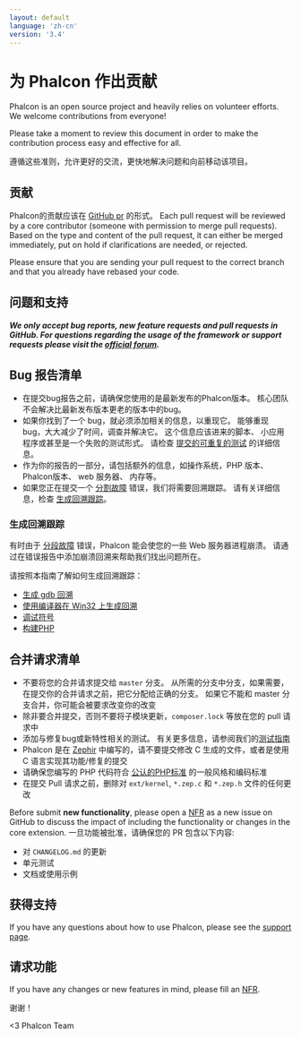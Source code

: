 ```yaml
---
layout: default
language: 'zh-cn'
version: '3.4'
---
```


<a name='contributing'></a>

# 为 Phalcon 作出贡献

Phalcon is an open source project and heavily relies on volunteer efforts. We welcome contributions from everyone!

Please take a moment to review this document in order to make the contribution process easy and effective for all.

遵循这些准则，允许更好的交流，更快地解决问题和向前移动该项目。

<a name='contributions'></a>

## 贡献

Phalcon的贡献应该在 [GitHub pr](https://help.github.com/articles/using-pull-requests/) 的形式。 Each pull request will be reviewed by a core contributor (someone with permission to merge pull requests). Based on the type and content of the pull request, it can either be merged immediately, put on hold if clarifications are needed, or rejected.

Please ensure that you are sending your pull request to the correct branch and that you already have rebased your code.

<a name='questions-and-support'></a>

## 问题和支持

<h5 class='alert alert-warning'>We only accept bug reports, new feature requests and pull requests in GitHub. For questions regarding the usage of the framework or support requests please visit the <a href='https://phalcon.io/forum'>official forum</a>.</h5>

<a name='bug-report-checklist'></a>

## Bug 报告清单

- 在提交bug报告之前，请确保您使用的是最新发布的Phalcon版本。 核心团队不会解决比最新发布版本更老的版本中的bug。
- 如果你找到了一个 bug，就必须添加相关的信息，以重现它。 能够重现 bug，大大减少了时间，调查并解决它。 这个信息应该进来的脚本、 小应用程序或甚至是一个失败的测试形式。 请检查 [提交的可重复的测试](https://github.com/phalcon/cphalcon/wiki/Submit-Reproducible-Test) 的详细信息。
- 作为你的报告的一部分，请包括额外的信息，如操作系统，PHP 版本、 Phalcon版本、 web 服务器、 内存等。
- 如果您正在提交一个 [分割故障](https://en.wikipedia.org/wiki/Segmentation_fault) 错误，我们将需要回溯跟踪。 请有关详细信息，检查 [生成回溯跟踪](#bug-report-generating-backtrace)。

<a name='bug-report-generating-backtrace'></a>

### 生成回溯跟踪

有时由于 [分段故障](https://en.wikipedia.org/wiki/Segmentation_fault) 错误，Phalcon 能会使您的一些 Web 服务器进程崩溃。 请通过在错误报告中添加崩溃回溯来帮助我们找出问题所在。

请按照本指南了解如何生成回溯跟踪：

- [生成 gdb 回溯](https://bugs.php.net/bugs-generating-backtrace.php)
- [使用编译器在 Win32 上生成回溯](http://bugs.php.net/bugs-generating-backtrace-win32.php)
- [调试符号](https://github.com/oerdnj/deb.sury.org/wiki/Debugging-symbols)
- [构建PHP](http://www.phpinternalsbook.com/build_system/building_php.html)

<a name='pull-request-checklist'></a>

## 合并请求清单

- 不要将您的合并请求提交给 `master` 分支。 从所需的分支中分支，如果需要，在提交你的合并请求之前，把它分配给正确的分支。 如果它不能和 master 分支合并，你可能会被要求改变你的改变
- 除非要合并提交，否则不要将子模块更新，`composer.lock` 等放在您的 pull 请求中
- 添加与修复bug或新特性相关的测试。 有关更多信息，请参阅我们的[测试指南](https://github.com/phalcon/cphalcon/blob/master/tests/README.md)
- Phalcon 是在 [Zephir](https://zephir-lang.com/) 中编写的，请不要提交修改 C 生成的文件，或者是使用 C 语言实现其功能/修复的提交
- 请确保您编写的 PHP 代码符合 [公认的PHP标准](http://www.php-fig.org/psr/) 的一般风格和编码标准
- 在提交 Pull 请求之前，删除对 `ext/kernel`, `*.zep.c` 和 `*.zep.h` 文件的任何更改

Before submit **new functionality**, please open a [NFR](/3.4/en/new-feature-request) as a new issue on GitHub to discuss the impact of including the functionality or changes in the core extension. 一旦功能被批准，请确保您的 PR 包含以下内容:

- 对 `CHANGELOG.md` 的更新
- 单元测试
- 文档或使用示例

<a name='getting-support'></a>

## 获得支持

If you have any questions about how to use Phalcon, please see the [support page](https://phalcon.io/support).

<a name='requesting-features'></a>

## 请求功能

If you have any changes or new features in mind, please fill an [NFR](/3.4/en/new-feature-request).

谢谢！

&lt;3 Phalcon Team